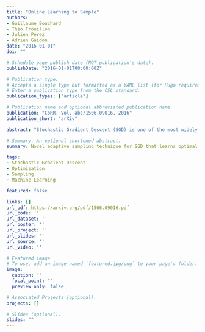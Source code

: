 ```yaml
---
title: "Online Learning to Sample"
authors:
- Guillaume Bouchard
- Théo Trouillon
- Julien Perez
- Adrien Gaidon
date: "2016-01-01"
doi: ""

# Schedule page publish date (NOT publication's date).
publishDate: "2016-01-01T00:00:00Z"

# Publication type.
# Accepts a single type but formatted as a YAML list (for Hugo requirements).
# Enter a publication type from the CSL standard.
publication_types: ["article"]

# Publication name and optional abbreviated publication name.
publication: "CoRR, Vol. abs/1506.09016, 2016"
publication_short: "arXiv"

abstract: "Stochastic Gradient Descent (SGD) is one of the most widely used techniques for online optimization in machine learning. In this work, we accelerate SGD by adaptively learning how to sample the most useful training examples at each time step. First, we show that SGD can be used to learn the best possible sampling distribution of an importance sampling estimator. Second, we show that the sampling distribution of an SGD algorithm can be estimated online by incrementally minimizing the variance of the gradient. The resulting algorithm - called Adaptive Weighted SGD (AW-SGD) - maintains a set of parameters to optimize, as well as a set of parameters to sample learning examples. We show that AWSGD yields faster convergence in three different applications: (i) image classification with deep features, where the sampling of images depends on their labels, (ii) matrix factorization, where rows and columns are not sampled uniformly, and (iii) reinforcement learning, where the optimized and exploration policies are estimated at the same time, where our approach corresponds to an off-policy gradient algorithm."

# Summary. An optional shortened abstract.
summary: Novel adaptive sampling technique for SGD that learns optimal sampling distributions to accelerate convergence.

tags:
- Stochastic Gradient Descent
- Optimization
- Sampling
- Machine Learning

featured: false

links: []
url_pdf: https://arxiv.org/pdf/1506.09016.pdf
url_code: ''
url_dataset: ''
url_poster: ''
url_project: ''
url_slides: ''
url_source: ''
url_video: ''

# Featured image
# To use, add an image named `featured.jpg/png` to your page's folder. 
image:
  caption: ''
  focal_point: ""
  preview_only: false

# Associated Projects (optional).
projects: []

# Slides (optional).
slides: ""
---
```

